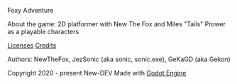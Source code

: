 Foxy Adventure

About the game:
2D platformer with New The Fox and Miles "Tails" Prower as a playable characters

[Licenses](https://github.com/NewDEV-github/Foxy-Adventure/tree/master/Licenses)
[Credits](https://github.com/NewDEV-github/Foxy-Adventure/tree/master/CREDITS.txt)

Authors: NewTheFox, JezSonic (aka sonic, sonic.exe), GeKaGD (aka Gekon)

Copyright 2020 - present New-DEV
Made with [Godot Engine](https://godotengine.org)
